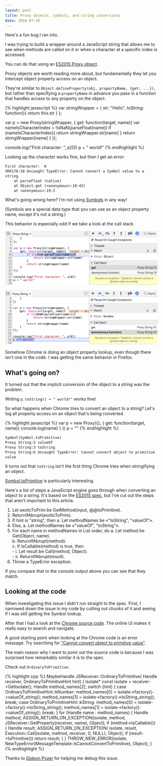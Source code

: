 ```yaml
---
layout: post
title: Proxy objects, symbols, and string conversions
date: 2016-07-20
---
```


Here's a fun bug I ran into.

I was trying to build a wrapper around a JavaScript string that allows me to see when methods are called on it or when a character at a specific index is accessed.

You can do that using an [ES2015 Proxy object](https://developer.mozilla.org/en/docs/Web/JavaScript/Reference/Global_Objects/Proxy).

Proxy objects are worth reading more about, but fundamentally they let you intercept object property access on an object.

They're similar to `Object.defineProperty(obj, propertyName, {get: ...})`, but rather than specifying a `propertyName` in advance you pass in a function that handles access to any property on the object.

{% highlight javascript %}
var stringWrapper = {
    str: "Hello",
    toString: function(){
        return this.str
    }
};

var p = new Proxy(stringWrapper, {
    get: function(target, name){
        var nameIsCharacterIndex = !isNaN(parseFloat(name))
        if (nameIsCharacterIndex){
            return stringWrapper.str[name]
        }
        return stringWrapper[name]
    }
});

console.log("First character: ", p[0])
p + " world!"
{% endhighlight %}

Looking up the character works fine, but then I get an error:

```
First character:  H
VM4178:10 Uncaught TypeError: Cannot convert a Symbol value to a string
    at parseFloat (native)
    at Object.get (<anonymous>:10:43)
    at <anonymous>:19:3
```

What's going wrong here? I'm not using [Symbols](https://developer.mozilla.org/en/docs/Web/JavaScript/Reference/Global_Objects/Symbol) in any way!

(Symbols are a special data type that you can use as an object property name, except it's not a string.)

This behavior is especially odd if we take a look at the call stack.

![Paused on parseFloat(name)](/img/blog/proxy-symbol-tostring/parse-float.png)

![Paused on p + " world!"](/img/blog/proxy-symbol-tostring/concatenation.png)

Somehow Chrome is doing an object property lookup, even though there isn't one in the code. I was getting the same behavior in Firefox.

## What's going on?

It turned out that the implicit conversion of the object to a string was the problem.

Writing `p.toString() + " world!"` works fine!

So what happens when Chrome tries to convert an object to a string? Let's log all property access on an object that's being converted.

{% highlight javascript %}
var p = new Proxy({}, {
    get: function(target, name){
        console.log(name)
    }
})
p + ""
{% endhighlight %}

```
Symbol(Symbol.toPrimitive)
Proxy String:3 valueOf
Proxy String:3 toString
Proxy String:6 Uncaught TypeError: Cannot convert object to primitive value
```

It turns out that `toString` isn't the first thing Chrome tries when stringifying an object.

[Symbol.toPrimitive](https://developer.mozilla.org/en-US/docs/Web/JavaScript/Reference/Global_Objects/Symbol/toPrimitive) is particularly interesting.

Here's a list of steps a JavaScript engine goes through when converting an object to a string. It's based on the [ES2015 spec](http://www.ecma-international.org/ecma-262/6.0/#sec-toprimitive), but I've cut out the steps that aren't important to this article.

1. Let exoticToPrim be GetMethod(input, @@toPrimitive).
2. ReturnIfAbrupt(exoticToPrim).
3. If hint is "string", then
    a. Let methodNames be «"toString", "valueOf"».
4. Else,
    a. Let methodNames be «"valueOf", "toString"».
5. For each name in methodNames in List order, do
    a. Let method be Get(Object, name).  
    b. ReturnIfAbrupt(method).  
    c. If IsCallable(method) is true, then  
         - i. Let result be Call(method, Object).  
         - ii. ReturnIfAbrupt(result).  
6. Throw a TypeError exception.

If you compare that to the console output above you can see that they match.

## Looking at the code

When investigating this issue I didn't run straight to the spec. First, I narrowed down the issue in my code by cutting out chunks of it and seeing if I was still getting the Symbol lookup.

After that I had a look at the [Chrome source code](https://cs.chromium.org/chromium/src/v8/src/objects.cc?q=CannotConvertToPrimitive&sq=package:chromium&dr=C&l=8072). The online UI makes it really easy to search and navigate.

A good starting point when looking at the Chrome code is an error message. Try searching for ["Cannot convert object to primitive value"](https://cs.chromium.org/chromium/src/v8/src/messages.h?q=%22Cannot+convert+object+to+primitive+value%22&sq=package:chromium&l=103&dr=C).

The main reason why I want to point out the source code is because I was surprised how remarkably similar it is to the spec.

Check out `OrdinaryToPrimitive`:

{% highlight cpp %}
MaybeHandle<Object> JSReceiver::OrdinaryToPrimitive(
    Handle<JSReceiver> receiver, OrdinaryToPrimitiveHint hint) {
  Isolate* const isolate = receiver->GetIsolate();
  Handle<String> method_names[2];
  switch (hint) {
    case OrdinaryToPrimitiveHint::kNumber:
      method_names[0] = isolate->factory()->valueOf_string();
      method_names[1] = isolate->factory()->toString_string();
      break;
    case OrdinaryToPrimitiveHint::kString:
      method_names[0] = isolate->factory()->toString_string();
      method_names[1] = isolate->factory()->valueOf_string();
      break;
  }
  for (Handle<String> name : method_names) {
    Handle<Object> method;
    ASSIGN_RETURN_ON_EXCEPTION(isolate, method,
                               JSReceiver::GetProperty(receiver, name), Object);
    if (method->IsCallable()) {
      Handle<Object> result;
      ASSIGN_RETURN_ON_EXCEPTION(
          isolate, result, Execution::Call(isolate, method, receiver, 0, NULL),
          Object);
      if (result->IsPrimitive()) return result;
    }
  }
  THROW_NEW_ERROR(isolate,
                  NewTypeError(MessageTemplate::kCannotConvertToPrimitive),
                  Object);
}
{% endhighlight %}

Thanks to [Gideon Pyzer](https://twitter.com/gidztech) for helping me debug this issue.
